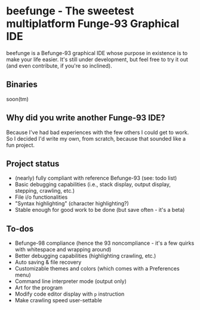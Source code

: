 # beefunge - The sweetest multiplatform Funge-93 Graphical IDE

beefunge is a Befunge-93 graphical IDE whose purpose in existence is to make your life easier. It's still under development, but feel free to try it out (and even contribute, if you're so inclined).

## Binaries
soon(tm)

## Why did you write another Funge-93 IDE?
Because I've had bad experiences with the few others I could get to work. So I decided I'd write my own, from scratch, because that sounded like a fun project.

## Project status
* (nearly) fully compliant with reference Befunge-93 (see: todo list)
* Basic debugging capabilities (i.e., stack display, output display, stepping, crawling, etc.)
* File i/o functionalities
* "Syntax highlighting" (character highlighting?)
* Stable enough for good work to be done (but save often - it's a beta)

## To-dos
* Befunge-98 compliance (hence the 93 noncompliance - it's a few quirks with whitespace and wrapping around)
* Better debugging capabilities (highlighting crawling, etc.)
* Auto saving & file recovery
* Customizable themes and colors (which comes with a Preferences menu)
* Command line interpreter mode (output only)
* Art for the program
* Modify code editor display with `p` instruction
* Make crawling speed user-settable


